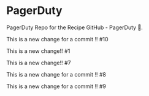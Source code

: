 # PagerDuty
PagerDuty Repo for the Recipe GitHub - PagerDuty :dancer:.

This is a new change for a commit !! #10

This is a new change!! #1

This is a new change!! #7

This is a new change for a commit !! #8 

This is a new change for a commit !! #9
